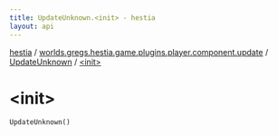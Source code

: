 ```yaml
---
title: UpdateUnknown.<init> - hestia
layout: api
---
```


<div class='api-docs-breadcrumbs'><a href="../../index.html">hestia</a> / <a href="../index.html">worlds.gregs.hestia.game.plugins.player.component.update</a> / <a href="index.html">UpdateUnknown</a> / <a href="./-init-.html">&lt;init&gt;</a></div>

# &lt;init&gt;

<div class="signature"><code><span class="identifier">UpdateUnknown</span><span class="symbol">(</span><span class="symbol">)</span></code></div>
